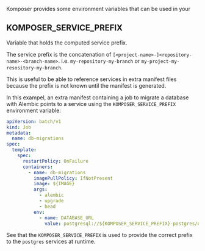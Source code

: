 Komposer provides some environment variables that can be used in your

## KOMPOSER_SERVICE_PREFIX

Variable that holds the computed service prefix.

The service prefix is the concatenation of `[<project-name>-]<repository-name>-<branch-name>`. i.e. `my-repository-my-branch` or `my-project-my-resository-my-branch`.

This is useful to be able to reference services in extra manifest files because the prefix is not known until the manifest is generated.

In this exampel, an extra manifest containing a job to migrate a database with Alembic points to a service using the `KOMPOSER_SERVICE_PREFIX` environment variable:

```yaml
apiVersion: batch/v1
kind: Job
metadata:
  name: db-migrations
spec:
  template:
    spec:
      restartPolicy: OnFailure
      containers:
        - name: db-migrations
          imagePullPolicy: IfNotPresent
          image: ${IMAGE}
          args:
            - alembic
            - upgrade
            - head
          env:
            - name: DATABASE_URL
              value: postgresql://${KOMPOSER_SERVICE_PREFIX}-postgres/database
```

See that the `KOMPOSER_SERVICE_PREFIX` is used to provide the correct prefix to the `postgres` services at runtime.
